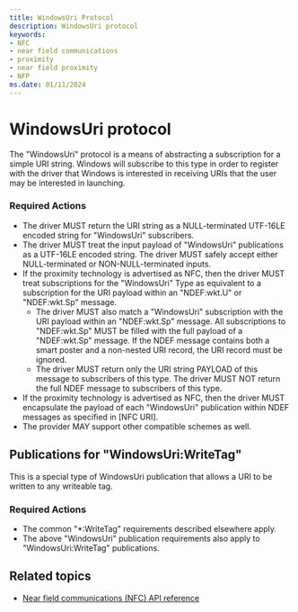 ```yaml
---
title: WindowsUri Protocol
description: WindowsUri protocol
keywords:
- NFC
- near field communications
- proximity
- near field proximity
- NFP
ms.date: 01/11/2024
---
```


# WindowsUri protocol

The "WindowsUri" protocol is a means of abstracting a subscription for a simple URI string. Windows will subscribe to this type in order to register with the driver that Windows is interested in receiving URIs that the user may be interested in launching.

### Required Actions

- The driver MUST return the URI string as a NULL-terminated UTF-16LE encoded string for "WindowsUri" subscribers.
- The driver MUST treat the input payload of "WindowsUri" publications as a UTF-16LE encoded string. The driver MUST safely accept either NULL-terminated or NON-NULL-terminated inputs.
- If the proximity technology is advertised as NFC, then the driver MUST treat subscriptions for the "WindowsUri" Type as equivalent to a subscription for the URI payload within an "NDEF:wkt.U" or "NDEF:wkt.Sp" message.
  - The driver MUST also match a "WindowsUri" subscription with the URI payload within an "NDEF:wkt.Sp" message. All subscriptions to "NDEF:wkt.Sp" MUST be filled with the full payload of a "NDEF:wkt.Sp" message. If the NDEF message contains both a smart poster and a non-nested URI record, the URI record must be ignored.
  - The driver MUST return only the URI string PAYLOAD of this message to subscribers of this type. The driver MUST NOT return the full NDEF message to subscribers of this type.
- If the proximity technology is advertised as NFC, then the driver MUST encapsulate the payload of each "WindowsUri" publication within NDEF messages as specified in \[NFC URI\].
- The provider MAY support other compatible schemes as well.

## Publications for "WindowsUri:WriteTag"

This is a special type of WindowsUri publication that allows a URI to be written to any writeable tag.

### Required Actions

- The common "\*:WriteTag" requirements described elsewhere apply.
- The above "WindowsUri" publication requirements also apply to "WindowsUri:WriteTag" publications.

## Related topics

- [Near field communications (NFC) API reference](/windows-hardware/drivers/ddi/_nfpdrivers/)
